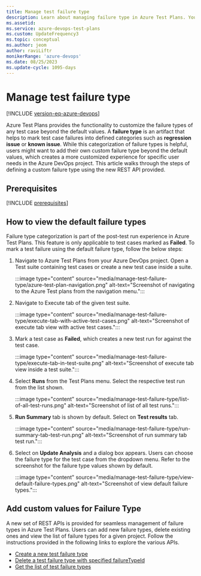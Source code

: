 ```yaml
---
title: Manage test failure type
description: Learn about managing failure type in Azure Test Plans. You can add, remove or edit the default test failure types.
ms.assetid: 
ms.service: azure-devops-test-plans
ms.custom: UpdateFrequency3
ms.topic: conceptual
ms.author: jeom
author: raviLiftr
monikerRange: 'azure-devops'
ms.date: 08/25/2023
ms.update-cycle: 1095-days
---
```


# Manage test failure type

[!INCLUDE [version-eq-azure-devops](../includes/version-eq-azure-devops.md)] 

Azure Test Plans provides the functionality to customize the failure types of any test case beyond the default values. A **failure type** is an artifact that helps to mark test case failures into defined categories such as **regression issue** or **known issue**. While this categorization of failure types is helpful, users might want to add their own custom failure type beyond the default values, which creates a more customized experience for specific user needs in the Azure DevOps project. This article walks through the steps of defining a custom failure type using the new REST API provided. 

## Prerequisites

[!INCLUDE [prerequisites](includes/prerequisites.md)] 

## How to view the default failure types

Failure type categorization is part of the post-test run experience in Azure Test Plans. This feature is only applicable to test cases marked as **Failed**. To mark a test failure using the default failure type, follow the below steps:

1. Navigate to Azure Test Plans from your Azure DevOps project. Open a Test suite containing test cases or create a new test case inside a suite.

   :::image type="content" source="media/manage-test-failure-type/azure-test-plan-navigation.png" alt-text="Screenshot of navigating to the Azure Test plans from the navigation menu.":::

2. Navigate to Execute tab of the given test suite.

   :::image type="content" source="media/manage-test-failure-type/execute-tab-with-active-test-cases.png" alt-text="Screenshot of execute tab view with active test cases.":::

3. Mark a test case as **Failed**, which creates a new test run for against the test case.

   :::image type="content" source="media/manage-test-failure-type/execute-tab-in-test-suite.png" alt-text="Screenshot of execute tab view inside a test suite.":::

4. Select **Runs** from the Test Plans menu. Select the respective test run from the list shown. 

   :::image type="content" source="media/manage-test-failure-type/list-of-all-test-runs.png" alt-text="Screenshot of list of all test runs.":::

5. **Run Summary** tab is shown by default. Select on **Test results** tab.

   :::image type="content" source="media/manage-test-failure-type/run-summary-tab-test-run.png" alt-text="Screenshot of run summary tab test run.":::

6. Select on **Update Analysis** and a dialog box appears. Users can choose the failure type for the test case from the dropdown menu. Refer to the screenshot for the failure type values shown by default.

   :::image type="content" source="media/manage-test-failure-type/view-default-failure-types.png" alt-text="Screenshot of view default failure types.":::
  
## Add custom values for Failure Type

A new set of REST APIs is provided for seamless management of failure types in Azure Test Plans. Users can add new failure types, delete existing ones and view the list of failure types for a given project.
Follow the instructions provided in the following links to explore the various APIs.

* [Create a new test failure type](/rest/api/azure/devops/testresults/testfailuretype/create)
* [Delete a test failure type with specified failureTypeId](/rest/api/azure/devops/testresults/testfailuretype/delete)
* [Get the list of test failure types](/rest/api/azure/devops/testresults/testfailuretype/list)
